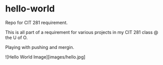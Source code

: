# hello-world
Repo for CIT 281 requirement.

This is all part of a requirement for various projects in my CIT 281 class @ the U of O.

Playing with pushing and mergin.

![Hello World Image][images/hello.jpg]
